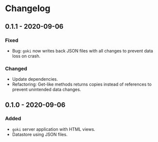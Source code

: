 # Changelog

## 0.1.1 - 2020-09-06

### Fixed

- Bug: `goki` now writes back JSON files with all changes to prevent data loss on crash.

### Changed

- Update dependencies.
- Refactoring: Get-like methods returns copies instead of references to prevent unintended data changes.

## 0.1.0 - 2020-09-06

### Added

- `goki` server application with HTML views.
- Datastore using JSON files.
